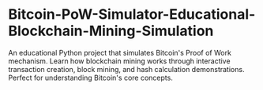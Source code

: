 # Bitcoin-PoW-Simulator-Educational-Blockchain-Mining-Simulation
An educational Python project that simulates Bitcoin's Proof of Work mechanism. Learn how blockchain mining works through interactive transaction creation, block mining, and hash calculation demonstrations. Perfect for understanding Bitcoin's core concepts.
